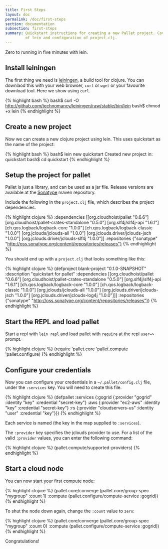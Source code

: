 ```yaml
---
title: First Steps
layout: doc
permalink: /doc/first-steps
section: documentation
subsection: first-steps
summary: Quickstart instructions for creating a new Pallet project. Covers installation
         of lein and configuration of project.clj.
---
```


Zero to running in five minutes with lein.

## Install leiningen

The first thing we need is [leiningen](http://github.com/technomancy/leiningen),
a build tool for clojure. You can downlaod this with your web browser, `curl` or
`wget` or your favourite download tool. Here we show using `curl`.

{% highlight bash %}
bash$ curl -O http://github.com/technomancy/leiningen/raw/stable/bin/lein
bash$ chmod +x lein
{% endhighlight %}

## Create a new project

Now we can create a new clojure project using lein. This uses quickstart as the
name of the project:

{% highlight bash %}
bash$ lein new quickstart
Created new project in: quickstart
bash$ cd quickstart
{% endhighlight %}

## Setup the project for pallet

Pallet is just a library, and can be used as a jar file. Release
versions are available at the
[Sonatype](http://oss.sonatype.org/content/repositories/releases/org/cloudhoist)
maven repository.

Include the following in the `project.clj` file, which describes the project
dependencies.

{% highlight clojure %}
:dependencies [[org.cloudhoist/pallet "0.6.6"]
               [org.cloudhoist/pallet-crates-standalone "0.5.0"]
               [org.slf4j/slf4j-api "1.6.1"]
               [ch.qos.logback/logback-core "1.0.0"]
               [ch.qos.logback/logback-classic "1.0.0"]
               [org.jclouds/jclouds-all "1.0.0"]
               [org.jclouds.driver/jclouds-jsch "1.0.0"]
               [org.jclouds.driver/jclouds-slf4j "1.0.0"]]
:repositories {"sonatype"
               "http://oss.sonatype.org/content/repositories/releases"}
{% endhighlight %}

You should end up with a `project.clj` that looks something like this:

{% highlight clojure %}
(defproject blank-project "0.1.0-SNAPSHOT"
  :description "quickstart for pallet"
  :dependencies [[org.cloudhoist/pallet "0.6.6"]
                 [org.cloudhoist/pallet-crates-standalone "0.5.0"]
                 [org.slf4j/slf4j-api "1.6.1"]
                 [ch.qos.logback/logback-core "1.0.0"]
                 [ch.qos.logback/logback-classic "1.0.0"]
                 [org.jclouds/jclouds-all "1.0.0"]
                 [org.jclouds.driver/jclouds-jsch "1.0.0"]
                 [org.jclouds.driver/jclouds-log4j "1.0.0"]]]
  :repositories {"sonatype"
                 "http://oss.sonatype.org/content/repositories/releases"})
{% endhighlight %}

## Start the REPL and load pallet

Start a repl with `lein repl` and load pallet with `require` at the repl
`user=>` prompt.

{% highlight clojure %}
(require 'pallet.core 'pallet.compute 'pallet.configure)
{% endhighlight %}


## Configure your credentials

Now you can configure your credentials in a `~/.pallet/config.clj` file, under
the `:services` key. You will need to create this file.

{% highlight clojure %}
(defpallet
  :services
    {:gogrid {:provider "gogrid"
              :identity "key"
              :credential "secret-key"}
     :aws {:provider "ec2-aws"
           :identity "key"
           :credential "secret-key"}
     :rs  {:provider "cloudservers-us"
           :identity "user"
           :credential "key"}})
{% endhighlight %}

Each service is named (the key in the map supplied to `:services`).

The `:provider` key specifies the jclouds provider to use.  For a list of the
valid `:provider` values, you can enter the following command:

{% highlight clojure %}
(pallet.compute/supported-providers)
{% endhighlight %}


## Start a cloud node

You can now start your first compute node:

{% highlight clojure %}
(pallet.core/converge
  (pallet.core/group-spec "mygroup" :count 1)
  :compute (pallet.configure/compute-service :gogrid))
{% endhighlight %}

To shut the node down again, change the `:count` value to `zero`:

{% highlight clojure %}
(pallet.core/converge
  (pallet.core/group-spec "mygroup" :count 0)
  :compute (pallet.configure/compute-service :gogrid))
{% endhighlight %}

Congratulations!
